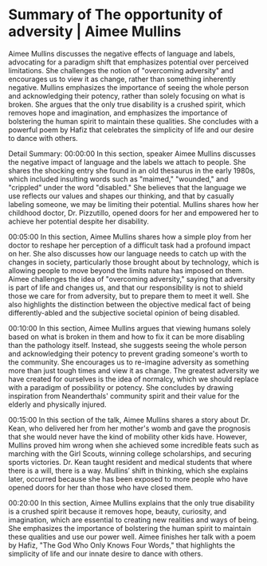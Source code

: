# Summary of The opportunity of adversity | Aimee Mullins

Aimee Mullins discusses the negative effects of language and labels, advocating for a paradigm shift that emphasizes potential over perceived limitations. She challenges the notion of "overcoming adversity" and encourages us to view it as change, rather than something inherently negative. Mullins emphasizes the importance of seeing the whole person and acknowledging their potency, rather than solely focusing on what is broken. She argues that the only true disability is a crushed spirit, which removes hope and imagination, and emphasizes the importance of bolstering the human spirit to maintain these qualities. She concludes with a powerful poem by Hafiz that celebrates the simplicity of life and our desire to dance with others.

Detail Summary: 
00:00:00
In this section, speaker Aimee Mullins discusses the negative impact of language and the labels we attach to people. She shares the shocking entry she found in an old thesaurus in the early 1980s, which included insulting words such as "maimed," "wounded," and "crippled" under the word "disabled." She believes that the language we use reflects our values and shapes our thinking, and that by casually labeling someone, we may be limiting their potential. Mullins shares how her childhood doctor, Dr. Pizzutillo, opened doors for her and empowered her to achieve her potential despite her disability.

00:05:00
In this section, Aimee Mullins shares how a simple ploy from her doctor to reshape her perception of a difficult task had a profound impact on her. She also discusses how our language needs to catch up with the changes in society, particularly those brought about by technology, which is allowing people to move beyond the limits nature has imposed on them. Aimee challenges the idea of "overcoming adversity," saying that adversity is part of life and changes us, and that our responsibility is not to shield those we care for from adversity, but to prepare them to meet it well. She also highlights the distinction between the objective medical fact of being differently-abled and the subjective societal opinion of being disabled.

00:10:00
In this section, Aimee Mullins argues that viewing humans solely based on what is broken in them and how to fix it can be more disabling than the pathology itself. Instead, she suggests seeing the whole person and acknowledging their potency to prevent grading someone's worth to the community. She encourages us to re-imagine adversity as something more than just tough times and view it as change. The greatest adversity we have created for ourselves is the idea of normalcy, which we should replace with a paradigm of possibility or potency. She concludes by drawing inspiration from Neanderthals' community spirit and their value for the elderly and physically injured.

00:15:00
In this section of the talk, Aimee Mullins shares a story about Dr. Kean, who delivered her from her mother's womb and gave the prognosis that she would never have the kind of mobility other kids have. However, Mullins proved him wrong when she achieved some incredible feats such as marching with the Girl Scouts, winning college scholarships, and securing sports victories. Dr. Kean taught resident and medical students that where there is a will, there is a way. Mullins’ shift in thinking, which she explains later, occurred because she has been exposed to more people who have opened doors for her than those who have closed them.

00:20:00
In this section, Aimee Mullins explains that the only true disability is a crushed spirit because it removes hope, beauty, curiosity, and imagination, which are essential to creating new realities and ways of being. She emphasizes the importance of bolstering the human spirit to maintain these qualities and use our power well. Aimee finishes her talk with a poem by Hafiz, "The God Who Only Knows Four Words," that highlights the simplicity of life and our innate desire to dance with others.

